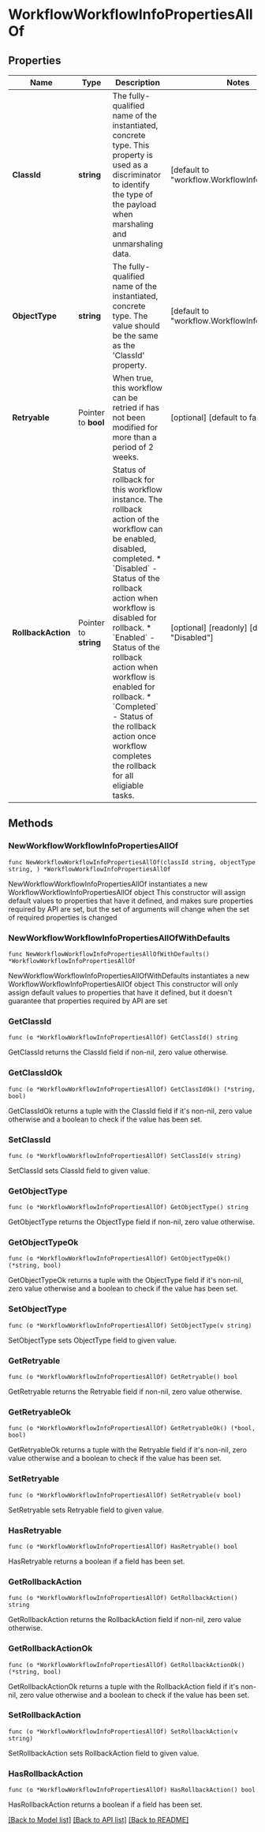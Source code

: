 # WorkflowWorkflowInfoPropertiesAllOf

## Properties

Name | Type | Description | Notes
------------ | ------------- | ------------- | -------------
**ClassId** | **string** | The fully-qualified name of the instantiated, concrete type. This property is used as a discriminator to identify the type of the payload when marshaling and unmarshaling data. | [default to "workflow.WorkflowInfoProperties"]
**ObjectType** | **string** | The fully-qualified name of the instantiated, concrete type. The value should be the same as the &#39;ClassId&#39; property. | [default to "workflow.WorkflowInfoProperties"]
**Retryable** | Pointer to **bool** | When true, this workflow can be retried if has not been modified for more than a period of 2 weeks. | [optional] [default to false]
**RollbackAction** | Pointer to **string** | Status of rollback for this workflow instance. The rollback action of the workflow can be enabled, disabled, completed. * &#x60;Disabled&#x60; - Status of the rollback action when workflow is disabled for rollback. * &#x60;Enabled&#x60; - Status of the rollback action when workflow is enabled for rollback. * &#x60;Completed&#x60; - Status of the rollback action once workflow completes the rollback for all eligiable tasks. | [optional] [readonly] [default to "Disabled"]

## Methods

### NewWorkflowWorkflowInfoPropertiesAllOf

`func NewWorkflowWorkflowInfoPropertiesAllOf(classId string, objectType string, ) *WorkflowWorkflowInfoPropertiesAllOf`

NewWorkflowWorkflowInfoPropertiesAllOf instantiates a new WorkflowWorkflowInfoPropertiesAllOf object
This constructor will assign default values to properties that have it defined,
and makes sure properties required by API are set, but the set of arguments
will change when the set of required properties is changed

### NewWorkflowWorkflowInfoPropertiesAllOfWithDefaults

`func NewWorkflowWorkflowInfoPropertiesAllOfWithDefaults() *WorkflowWorkflowInfoPropertiesAllOf`

NewWorkflowWorkflowInfoPropertiesAllOfWithDefaults instantiates a new WorkflowWorkflowInfoPropertiesAllOf object
This constructor will only assign default values to properties that have it defined,
but it doesn't guarantee that properties required by API are set

### GetClassId

`func (o *WorkflowWorkflowInfoPropertiesAllOf) GetClassId() string`

GetClassId returns the ClassId field if non-nil, zero value otherwise.

### GetClassIdOk

`func (o *WorkflowWorkflowInfoPropertiesAllOf) GetClassIdOk() (*string, bool)`

GetClassIdOk returns a tuple with the ClassId field if it's non-nil, zero value otherwise
and a boolean to check if the value has been set.

### SetClassId

`func (o *WorkflowWorkflowInfoPropertiesAllOf) SetClassId(v string)`

SetClassId sets ClassId field to given value.


### GetObjectType

`func (o *WorkflowWorkflowInfoPropertiesAllOf) GetObjectType() string`

GetObjectType returns the ObjectType field if non-nil, zero value otherwise.

### GetObjectTypeOk

`func (o *WorkflowWorkflowInfoPropertiesAllOf) GetObjectTypeOk() (*string, bool)`

GetObjectTypeOk returns a tuple with the ObjectType field if it's non-nil, zero value otherwise
and a boolean to check if the value has been set.

### SetObjectType

`func (o *WorkflowWorkflowInfoPropertiesAllOf) SetObjectType(v string)`

SetObjectType sets ObjectType field to given value.


### GetRetryable

`func (o *WorkflowWorkflowInfoPropertiesAllOf) GetRetryable() bool`

GetRetryable returns the Retryable field if non-nil, zero value otherwise.

### GetRetryableOk

`func (o *WorkflowWorkflowInfoPropertiesAllOf) GetRetryableOk() (*bool, bool)`

GetRetryableOk returns a tuple with the Retryable field if it's non-nil, zero value otherwise
and a boolean to check if the value has been set.

### SetRetryable

`func (o *WorkflowWorkflowInfoPropertiesAllOf) SetRetryable(v bool)`

SetRetryable sets Retryable field to given value.

### HasRetryable

`func (o *WorkflowWorkflowInfoPropertiesAllOf) HasRetryable() bool`

HasRetryable returns a boolean if a field has been set.

### GetRollbackAction

`func (o *WorkflowWorkflowInfoPropertiesAllOf) GetRollbackAction() string`

GetRollbackAction returns the RollbackAction field if non-nil, zero value otherwise.

### GetRollbackActionOk

`func (o *WorkflowWorkflowInfoPropertiesAllOf) GetRollbackActionOk() (*string, bool)`

GetRollbackActionOk returns a tuple with the RollbackAction field if it's non-nil, zero value otherwise
and a boolean to check if the value has been set.

### SetRollbackAction

`func (o *WorkflowWorkflowInfoPropertiesAllOf) SetRollbackAction(v string)`

SetRollbackAction sets RollbackAction field to given value.

### HasRollbackAction

`func (o *WorkflowWorkflowInfoPropertiesAllOf) HasRollbackAction() bool`

HasRollbackAction returns a boolean if a field has been set.


[[Back to Model list]](../README.md#documentation-for-models) [[Back to API list]](../README.md#documentation-for-api-endpoints) [[Back to README]](../README.md)


